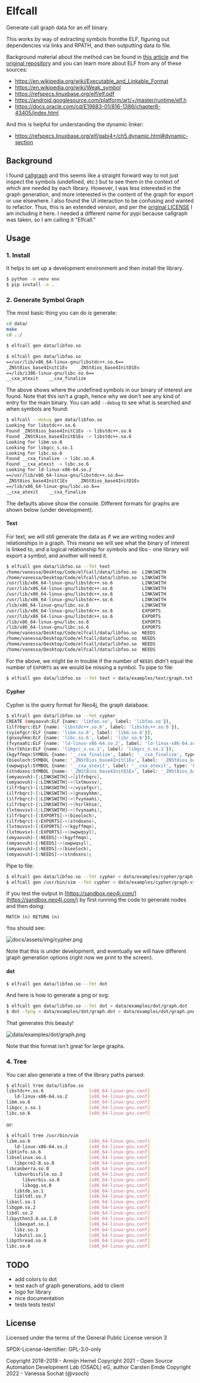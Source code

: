 # Elfcall

Generate call graph data for an elf binary.

This works by way of extracting symbols fromthe ELF, figuring out dependencies
via links and RPATH, and then outputting data to file.

Background material about the method can be found in [this article](https://lwn.net/Articles/548216/)
and the [original repository](https://github.com/armijnhemel/conference-talks/tree/master/fsfe2013) and you
can learn more about ELF from any of these sources:

 - https://en.wikipedia.org/wiki/Executable_and_Linkable_Format
 - https://en.wikipedia.org/wiki/Weak_symbol
 - https://refspecs.linuxbase.org/elf/elf.pdf
 - https://android.googlesource.com/platform/art/+/master/runtime/elf.h
 - https://docs.oracle.com/cd/E19683-01/816-1386/chapter6-43405/index.html

And this is helpful for understanding the dynamic linker:

 - https://refspecs.linuxbase.org/elf/gabi4+/ch5.dynamic.html#dynamic-section

## Background

I found [callgraph](https://git.osadl.org/ckresse/callgraph) and this seems
like a straight forward way to not just inspect the symbols (undefined, etc.) but to 
see them in the context of which are needed by each library. However, I was less interested
in the graph generation, and more interested in the content of the graph for export or use
elsewhere. I also found the UI interaction to be confusing and wanted to refactor.
Thus, this is an extended version, and per the [original LICENSE](https://git.osadl.org/ckresse/callgraph/-/blob/master/LICENSE)
I am including it here. I needed a different name for pypi because callgraph was
taken, so I am calling it "Elfcall." 

## Usage

### 1. Install

It helps to set up a development environment and then install the library.

```bash
$ python -m venv env
$ pip install -e .
```

### 2. Generate Symbol Graph

The most basic thing you can do is generate:

```bash
cd data/
make
cd ../
```
```bash
$ elfcall gen data/libfoo.so

$ elfcall gen data/libfoo.so
==/usr/lib/x86_64-linux-gnu/libstdc++.so.6==
_ZNSt8ios_base4InitC1Ev    _ZNSt8ios_base4InitD1Ev
==/lib/i386-linux-gnu/libc.so.6==
__cxa_atexit    __cxa_finalize

```

The above shows where the undefined symbols in our binary of interest are found.
Note that this isn't a graph, hence why we don't see any kind of entry for the main binary.
You can add `--debug` to see what is searched and when symbols are found:

```bash
$ elfcall --debug gen data/libfoo.so
Looking for libstdc++.so.6
Found _ZNSt8ios_base4InitC1Ev -> libstdc++.so.6
Found _ZNSt8ios_base4InitD1Ev -> libstdc++.so.6
Looking for libm.so.6
Looking for libgcc_s.so.1
Looking for libc.so.6
Found __cxa_finalize -> libc.so.6
Found __cxa_atexit -> libc.so.6
Looking for ld-linux-x86-64.so.2
==/usr/lib/x86_64-linux-gnu/libstdc++.so.6==
_ZNSt8ios_base4InitC1Ev    _ZNSt8ios_base4InitD1Ev
==/lib/x86_64-linux-gnu/libc.so.6==
__cxa_atexit    __cxa_finalize
```

The defaults above show the console. DIfferent formats for graphs are shown below (under development).

#### Text

For text, we will still generate the data as if we are writing nodes and relationships in a graph. This
means we will see what the binary of interest is linked to, and a logical relationship for symbols and libs -
one library will export a symbol, and another will need it.

```bash
$ elfcall gen data/libfoo.so --fmt text
/home/vanessa/Desktop/Code/elfcall/data/libfoo.so  LINKSWITH            /usr/lib/x86_64-linux-gnu/libstdc++.so.6
/home/vanessa/Desktop/Code/elfcall/data/libfoo.so  LINKSWITH            /lib/x86_64-linux-gnu/libc.so.6
/usr/lib/x86_64-linux-gnu/libstdc++.so.6           LINKSWITH            libm.so.6
/usr/lib/x86_64-linux-gnu/libstdc++.so.6           LINKSWITH            /lib/x86_64-linux-gnu/libc.so.6
/usr/lib/x86_64-linux-gnu/libstdc++.so.6           LINKSWITH            ld-linux-x86-64.so.2
/usr/lib/x86_64-linux-gnu/libstdc++.so.6           LINKSWITH            libgcc_s.so.1
/lib/x86_64-linux-gnu/libc.so.6                    LINKSWITH            ld-linux-x86-64.so.2
/usr/lib/x86_64-linux-gnu/libstdc++.so.6           EXPORTS              _ZNSt8ios_base4InitC1Ev
/usr/lib/x86_64-linux-gnu/libstdc++.so.6           EXPORTS              _ZNSt8ios_base4InitD1Ev
/lib/x86_64-linux-gnu/libc.so.6                    EXPORTS              __cxa_finalize
/lib/x86_64-linux-gnu/libc.so.6                    EXPORTS              __cxa_atexit
/home/vanessa/Desktop/Code/elfcall/data/libfoo.so  NEEDS                __cxa_finalize
/home/vanessa/Desktop/Code/elfcall/data/libfoo.so  NEEDS                __cxa_atexit
/home/vanessa/Desktop/Code/elfcall/data/libfoo.so  NEEDS                _ZNSt8ios_base4InitC1Ev
/home/vanessa/Desktop/Code/elfcall/data/libfoo.so  NEEDS                _ZNSt8ios_base4InitD1Ev
```

For the above, we might be in trouble if the number of `NEEDS` didn't equal the number of `EXPORTS` as we
would be missing a symbol. To pipe to file:

```bash
$ elfcall gen data/libfoo.so --fmt text > data/examples/text/graph.txt
```


#### Cypher

Cypher is the query format for Neo4j, the graph database.

```bash
$ elfcall gen data/libfoo.so --fmt cypher
CREATE (omyaovuh:ELF {name: 'libfoo.so', label: 'libfoo.so'}),
(ilfrbqrc:ELF {name: 'libstdc++.so.6', label: 'libstdc++.so.6'}),
(vyiefgcr:ELF {name: 'libm.so.6', label: 'libm.so.6'}),
(gnxoyhkm:ELF {name: 'libc.so.6', label: 'libc.so.6'}),
(fvynaahi:ELF {name: 'ld-linux-x86-64.so.2', label: 'ld-linux-x86-64.so.2'}),
(hsrlkhie:ELF {name: 'libgcc_s.so.1', label: 'libgcc_s.so.1'}),
(kgyffmqn:SYMBOL {name: '__cxa_finalize', label: '__cxa_finalize', type: 'FUNC'}),
(bieoloch:SYMBOL {name: '_ZNSt8ios_base4InitC1Ev', label: '_ZNSt8ios_base4InitC1Ev', type: 'FUNC'}),
(owpwqsyl:SYMBOL {name: '__cxa_atexit', label: '__cxa_atexit', type: 'FUNC'}),
(stndoxns:SYMBOL {name: '_ZNSt8ios_base4InitD1Ev', label: '_ZNSt8ios_base4InitD1Ev', type: 'FUNC'}),
(omyaovuh)-[:LINKSWITH]->(ilfrbqrc),
(omyaovuh)-[:LINKSWITH]->(lxtmuvsv),
(ilfrbqrc)-[:LINKSWITH]->(vyiefgcr),
(ilfrbqrc)-[:LINKSWITH]->(gnxoyhkm),
(ilfrbqrc)-[:LINKSWITH]->(fvynaahi),
(ilfrbqrc)-[:LINKSWITH]->(hsrlkhie),
(lxtmuvsv)-[:LINKSWITH]->(fvynaahi),
(ilfrbqrc)-[:EXPORTS]->(bieoloch),
(ilfrbqrc)-[:EXPORTS]->(stndoxns),
(lxtmuvsv)-[:EXPORTS]->(kgyffmqn),
(lxtmuvsv)-[:EXPORTS]->(owpwqsyl),
(omyaovuh)-[:NEEDS]->(kgyffmqn),
(omyaovuh)-[:NEEDS]->(owpwqsyl),
(omyaovuh)-[:NEEDS]->(bieoloch),
(omyaovuh)-[:NEEDS]->(stndoxns);
```

Pipe to file:

```bash
$ elfcall gen data/libfoo.so --fmt cypher > data/examples/cypher/graph.cypher
$ elfcall gen /usr/bin/vim --fmt cypher > data/examples/cypher/graph-vim.cypher
```

If you test the output in [https://sandbox.neo4j.com/](https://sandbox.neo4j.com/) by first running the code to generate nodes
and then doing:

```cypher
MATCH (n) RETURN (n)
```

You should see:

![docs/assets/img/cypher.png](docs/assets/img/cypher.png)

Note that this is under development, and eventually we will have different graph generation
options (right now we print to the screen).

#### dot

```bash
$ elfcall gen data/libfoo.so --fmt dot
```

And here is how to generate a png or svg:

```bash
$ elfcall gen data/libfoo.so --fmt dot > data/examples/dot/graph.dot
$ dot -Tpng < data/examples/dot/graph.dot > data/examples/dot/graph.png
```

That generates this beauty!

![data/examples/dot/graph.png](data/examples/dot/graph.png)

Note that this format isn't great for large graphs.

### 4. Tree

You can also generate a tree of the library paths parsed:

```bash
$ elfcall tree data/libfoo.so
libstdc++.so.6                 [x86_64-linux-gnu.conf]
   ld-linux-x86-64.so.2        [x86_64-linux-gnu.conf]
libm.so.6                      [x86_64-linux-gnu.conf]
libgcc_s.so.1                  [x86_64-linux-gnu.conf]
libc.so.6                      [x86_64-linux-gnu.conf]
```

or:

```bash
$ elfcall tree /usr/bin/vim
libm.so.6                      [x86_64-linux-gnu.conf]
   ld-linux-x86-64.so.2        [x86_64-linux-gnu.conf]
libtinfo.so.6                  [x86_64-linux-gnu.conf]
libselinux.so.1                [x86_64-linux-gnu.conf]
   libpcre2-8.so.0             [x86_64-linux-gnu.conf]
libcanberra.so.0               [x86_64-linux-gnu.conf]
   libvorbisfile.so.3          [x86_64-linux-gnu.conf]
      libvorbis.so.0           [x86_64-linux-gnu.conf]
      libogg.so.0              [x86_64-linux-gnu.conf]
   libtdb.so.1                 [x86_64-linux-gnu.conf]
   libltdl.so.7                [x86_64-linux-gnu.conf]
libacl.so.1                    [x86_64-linux-gnu.conf]
libgpm.so.2                    [x86_64-linux-gnu.conf]
libdl.so.2                     [x86_64-linux-gnu.conf]
libpython3.8.so.1.0            [x86_64-linux-gnu.conf]
   libexpat.so.1               [x86_64-linux-gnu.conf]
   libz.so.1                   [x86_64-linux-gnu.conf]
   libutil.so.1                [x86_64-linux-gnu.conf]
libpthread.so.0                [x86_64-linux-gnu.conf]
libc.so.6                      [x86_64-linux-gnu.conf]
```

## TODO

 - add colors to dot
 - test each of graph generations, add to client
 - logo for library
 - nice documentation
 - tests tests tests!

## License

Licensed under the terms of the General Public License version 3

SPDX-License-Identifier: GPL-3.0-only

Copyright 2018-2019 - Armijn Hemel
Copyright 2021 - Open Source Automation Development Lab (OSADL) eG, author Carsten Emde
Copyright 2022 - Vanessa Sochat (@vsoch)
